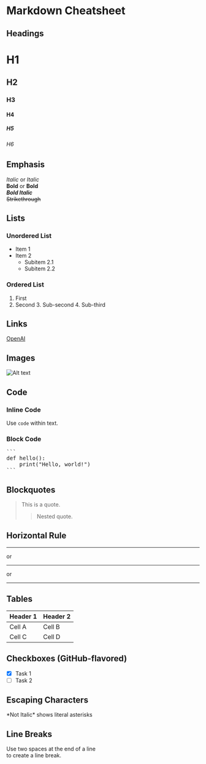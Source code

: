 # Markdown Cheatsheet

## Headings
# H1
## H2
### H3
#### H4
##### H5
###### H6

## Emphasis
*Italic* or _Italic_  
**Bold** or __Bold__  
***Bold Italic***  
~~Strikethrough~~

## Lists

### Unordered List
- Item 1
- Item 2
  - Subitem 2.1
  - Subitem 2.2

### Ordered List
1. First
2. Second
   3. Sub-second
   4. Sub-third

## Links
[OpenAI](https://www.openai.com)

## Images
![Alt text](https://www.example.com/image.jpg)

## Code

### Inline Code
Use `code` within text.

### Block Code
<pre>
```
def hello():
    print("Hello, world!")
```
</pre>

## Blockquotes
> This is a quote.
>> Nested quote.

## Horizontal Rule
---
or
***
or
___

## Tables

| Header 1 | Header 2 |
|----------|----------|
| Cell A   | Cell B   |
| Cell C   | Cell D   |

## Checkboxes (GitHub-flavored)
- [x] Task 1
- [ ] Task 2

## Escaping Characters
\*Not Italic\* shows literal asterisks

## Line Breaks
Use two spaces at the end of a line  
to create a line break.

